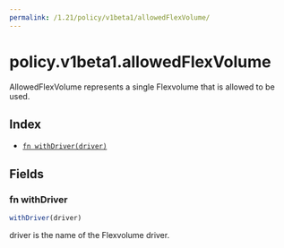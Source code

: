 ```yaml
---
permalink: /1.21/policy/v1beta1/allowedFlexVolume/
---
```


# policy.v1beta1.allowedFlexVolume

AllowedFlexVolume represents a single Flexvolume that is allowed to be used.

## Index

* [`fn withDriver(driver)`](#fn-withdriver)

## Fields

### fn withDriver

```ts
withDriver(driver)
```

driver is the name of the Flexvolume driver.